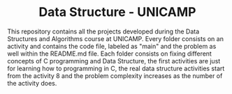 <h1 align="center">Data Structure - UNICAMP</h1>
This repository contains all the projects developed during the Data Structures and Algorithms course at UNICAMP. Every folder consists on an activity and contains the code file, labeled as "main" and the problem as well within the README.md file.
Each folder consists on fixing different concepts of C programming and Data Structure, the first activities are just for learning how to programming in C, the real data structure activities start from the activity 8 and the problem complexity increases as the number of the activity does.

